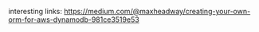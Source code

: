 
interesting links:
https://medium.com/@maxheadway/creating-your-own-orm-for-aws-dynamodb-981ce3519e53
